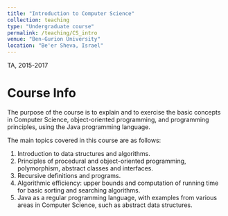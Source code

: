 ```yaml
---
title: "Introduction to Computer Science"
collection: teaching
type: "Undergraduate course"
permalink: /teaching/CS_intro
venue: "Ben-Gurion University"
location: "Be'er Sheva, Israel"
---
```


TA, 2015-2017

Course Info
======
The purpose of the course is to explain and to
exercise the basic concepts in Computer
Science, object-oriented programming, and
programming principles, using the Java
programming language.

The main topics covered in this course are as follows:
1. Introduction to data structures and
algorithms.
2. Principles of procedural and object-oriented
programming, polymorphism, abstract classes
and interfaces.
3. Recursive definitions and programs.
4. Algorithmic efficiency: upper bounds and
computation of running time for basic sorting
and searching algorithms.
5. Java as a regular programming language,
with examples from various areas in Computer
Science, such as abstract data structures.
